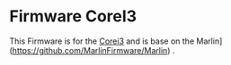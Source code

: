 # **Firmware CoreI3**

This Firmware is for the [Corei3](http://www.pxmalion.com/2017/11/16/corei3/) and is base on the Marlin](https://github.com/MarlinFirmware/Marlin) .
